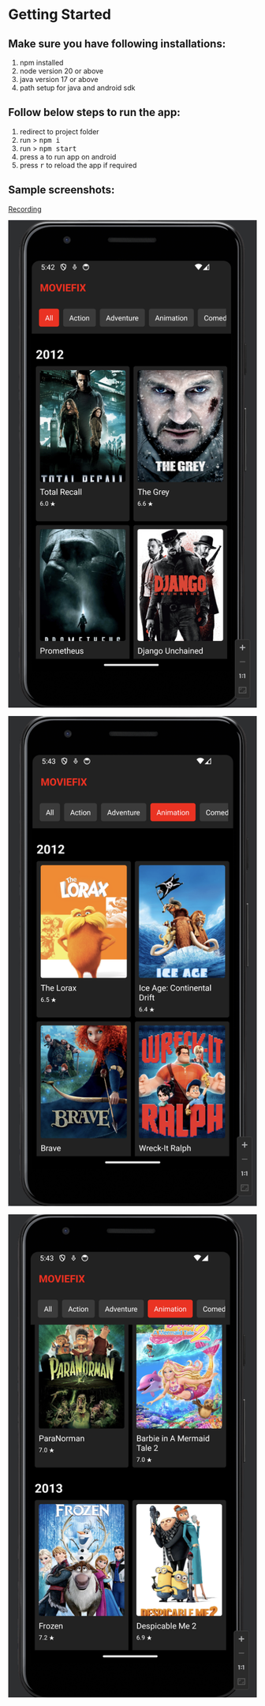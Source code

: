 # Getting Started

## Make sure you have following installations:

1. npm installed
2. node version 20 or above
3. java version 17 or above
4. path setup for java and android sdk

## Follow below steps to run the app:

1. redirect to project folder
2. run > <kbd>npm i</kbd>
3. run > <kbd>npm start</kbd>
4. press <kbd>a</kbd> to run app on android
5. press <kbd>r</kbd> to reload the app if required

## Sample screenshots:

[Recording](sample/FCMovieRecording.mov)

![InitialRender](sample/InitialRender.png)

![Animation_2012](sample/Animation_2012.png)

![Animation_2013](sample/Animation_2013.png)
